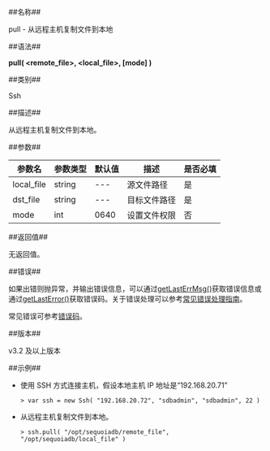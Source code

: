 ##名称##

pull - 从远程主机复制文件到本地

##语法##

**pull( \<remote_file\>, \<local_file\>, \[mode\] )**

##类别##

Ssh

##描述##

从远程主机复制文件到本地。

##参数##

| 参数名     | 参数类型 | 默认值 | 描述         | 是否必填 |
| ---------- | -------- | ------ | ------------ | -------- |
| local_file | string   | ---    | 源文件路径   | 是       |
| dst_file   | string   | ---    | 目标文件路径 | 是       |
| mode       | int      | 0640   | 设置文件权限 | 否       |

##返回值##

无返回值。

##错误##

如果出错则抛异常，并输出错误信息，可以通过[getLastErrMsg()](manual/Manual/Sequoiadb_Command/Global/getLastErrMsg.md)获取错误信息或通过[getLastError()](manual/Manual/Sequoiadb_Command/Global/getLastError.md)获取错误码。关于错误处理可以参考[常见错误处理指南](manual/FAQ/faq_sdb.md)。



常见错误可参考[错误码](manual/Manual/Sequoiadb_error_code.md)。

##版本##

v3.2 及以上版本

##示例##

* 使用 SSH 方式连接主机，假设本地主机 IP 地址是“192.168.20.71”

    ```lang-javascript
    > var ssh = new Ssh( "192.168.20.72", "sdbadmin", "sdbadmin", 22 )
    ```

* 从远程主机复制文件到本地。

    ```lang-javascript
    > ssh.pull( "/opt/sequoiadb/remote_file", "/opt/sequoiadb/local_file" )
    ```
